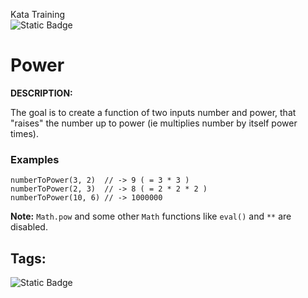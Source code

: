Kata Training <br>
![Static Badge](https://img.shields.io/badge/8kyu%20-%20black?style=flat&logo=codewars&labelColor=B1361E&color=black)

# Power

**DESCRIPTION:**

The goal is to create a function of two inputs number and power, that "raises" the number up to power (ie multiplies number by itself power times).

### Examples

```
numberToPower(3, 2)  // -> 9 ( = 3 * 3 )
numberToPower(2, 3)  // -> 8 ( = 2 * 2 * 2 )
numberToPower(10, 6) // -> 1000000
```

**Note:** `Math.pow` and some other `Math` functions like `eval()` and `**` are disabled.


## Tags:

![Static Badge](https://img.shields.io/badge/restricted%20-%20purple?style=plastic)